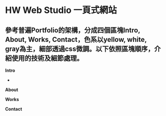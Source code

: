 # HW Web Studio 一頁式網站

## 參考普遍Portfolio的架構，分成四個區塊Intro, About, Works, Contact，色系以yellow, white, gray為主，細部透過css微調。以下依照區塊順序，介紹使用的技術及細節處理。

**Intro**

* 

**About**

**Works**

**Contact** 
